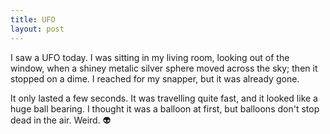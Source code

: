 ```yaml
---
title: UFO
layout: post
---
```


I saw a UFO today. I was sitting in my living room, looking out of the window, when a shiney metalic silver sphere moved across the sky; then it stopped on a dime. I reached for my snapper, but it was already gone.

It only lasted a few seconds. It was travelling quite fast, and it looked like a huge ball bearing. I thought it was a balloon at first, but balloons don't stop dead in the air. Weird. 👽